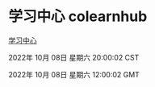 # 学习中心 colearnhub
[学习中心](http://27.19.33.125:56308/colearnhub/)

2022年 10月 08日 星期六 20:00:02 CST

2022年 10月 08日 星期六 12:00:02 GMT
